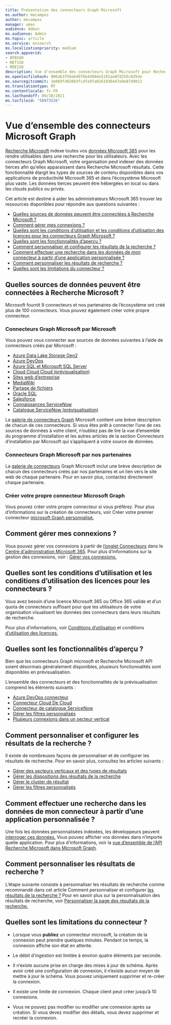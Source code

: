 ```yaml
---
title: Présentation des connecteurs Graph Microsoft
ms.author: mecampos
author: mecampos
manager: umas
audience: Admin
ms.audience: Admin
ms.topic: article
ms.service: mssearch
ms.localizationpriority: medium
search.appverid:
- BFB160
- MET150
- MOE150
description: Vue d’ensemble des connecteurs Graph Microsoft pour Recherche Microsoft
ms.openlocfilehash: 006ab3f56eb4976b44904e5191ae8fd256c8d5de
ms.sourcegitcommit: 3e069fd920b5fcdfe97a0261930447e9e87d9013
ms.translationtype: MT
ms.contentlocale: fr-FR
ms.lasthandoff: 09/10/2021
ms.locfileid: "58973526"
---
```

<!---Previous ms.author: monaray --->

# <a name="overview-of-microsoft-graph-connectors"></a>Vue d’ensemble des connecteurs Microsoft Graph

[Recherche Microsoft](./overview-microsoft-search.md) indexe toutes vos [données Microsoft 365](https://www.microsoft.com/microsoft-365) pour les rendre utilisables dans une recherche pour les utilisateurs. Avec les connecteurs Graph Microsoft, votre organisation peut indexer des données tierces afin qu’elles apparaissent dans Recherche Microsoft résultats. Cette fonctionnalité élargit les types de sources de contenu disponibles dans vos applications de productivité Microsoft 365 et dans l’écosystème Microsoft plus vaste. Les données tierces peuvent être hébergées en local ou dans les clouds publics ou privés.

<!---link Microsoft Graph reference in line 19 when we have access to relevant documentation--->

Cet article est destiné à aider les administrateurs Microsoft 365 trouver les ressources disponibles pour répondre aux questions suivantes :

* [Quelles sources de données peuvent être connectées à Recherche Microsoft ?](#what-data-sources-can-be-connected-to-microsoft-search)
* [Comment gérer mes connexions ?](#how-do-i-manage-my-connections)
* [Quelles sont les conditions d’utilisation et les conditions d’utilisation des licences pour les connecteurs Graph Microsoft ?](#what-are-the-license-requirements-and-terms-of-use-for-connectors)
* [Quelles sont les fonctionnalités d’aperçu ?](#what-are-the-preview-features)
* [Comment personnaliser et configurer les résultats de la recherche ?](#how-do-i-customize-and-configure-search-results)
* [Comment effectuer une recherche dans les données de mon connecteur à partir d’une application personnalisée ?](#how-do-i-search-my-connector-data-from-a-custom-application)
* [Comment personnaliser les résultats de recherche ?](#how-do-i-customize-search-results)
* [Quelles sont les limitations du connecteur ?](#what-are-the-connector-limitations)

<!---Add Value, scenario, example, and/or graphic in December updates--->
<!---Probably remove architecture section below
## Architecture

The following architectural diagram of the Microsoft Graph platform shows how Graph connector content flows through content indexing to user results in [Microsoft Search](./overview-microsoft-search.md) clients. The rest of this section explains each of the key building blocks in the diagram.

![Diagram: on-premises and cloud-based data is pulled by connectors and indexed by the Microsoft Search API, and then the Microsoft Search service delivers the results to users.](media/connectors-overview/highlevel-connectors.png)
Graph connectors can pull data from cloud-based (SaaS) data sources and on-premises data stores. The above diagram shows connections to only two data sources, but you can add connections to up ten sources per tenant.

The Microsoft Graph Connectors API instantiates one connection per data source. Then, the API indexes and stores the data. Established connections interact with Microsoft Search, so users can get search results.

You can use the Microsoft 365 [admin center](https://admin.microsoft.com) to setup and manage any of the Graph connectors by Microsoft. The admin center has a simple user interface that makes it easy to establish the connection to your data source, and monitor connection status and utilization.

***Edit paragraph below***
To create a **connection** to a data source, admins need authenticated access to the data and the entire content repository. The data is fed to the graph connector service for indexing.--->

## <a name="what-data-sources-can-be-connected-to-microsoft-search"></a>Quelles sources de données peuvent être connectées à Recherche Microsoft ?

Microsoft fournit 9 connecteurs et nos partenaires de l’écosystème ont créé plus de 100 connecteurs. Vous pouvez également créer votre propre connecteur.

### <a name="microsoft-graph-connectors-by-microsoft"></a>Connecteurs Graph Microsoft par Microsoft

Vous pouvez vous connecter aux sources de données suivantes à l’aide de connecteurs créés par Microsoft :

<!---Add links below when new docs are created--->
* [Azure Data Lake Storage Gen2](azure-data-lake-connector.md)
* [Azure DevOps](azure-devops-connector.md)
* [Azure SQL et Microsoft SQL Server](MSSQL-connector.md)
* [Cloud Cloud Cloud (prévisualisation)](confluence-cloud-connector.md)
* [Sites web d’entreprise](enterprise-web-connector.md)
* [MediaWiki](mediawiki-connector.md)
* [Partage de fichiers](fileshare-connector.md)
* [Oracle SQL](OracleSQL-connector.md)
* [Salesforce](salesforce-connector.md)
* [Connaissances ServiceNow](servicenow-knowledge-connector.md)
* [Catalogue ServiceNow (prévisualisation)](servicenow-catalog-connector.md)


La [galerie de connecteurs Graph](https://www.microsoft.com/microsoft-search/connectors) Microsoft contient une brève description de chacun de ces connecteurs. Si vous êtes prêt à connecter l’une de ces sources [](configure-connector.md) de données à votre client, n’oubliez pas de lire la vue d’ensemble du programme d’installation et les autres articles de la section Connecteurs d’installation par Microsoft qui s’appliquent à votre source de données.

### <a name="microsoft-graph-connectors-by-our-partners"></a>Connecteurs Graph Microsoft par nos partenaires

La [galerie de connecteurs](https://www.microsoft.com/microsoft-search/connectors) Graph Microsoft inclut une brève description de chacun des connecteurs créés par nos partenaires et un lien vers le site web de chaque partenaire. Pour en savoir plus, contactez directement chaque partenaire.

### <a name="build-your-own-microsoft-graph-connector"></a>Créer votre propre connecteur Microsoft Graph

Vous pouvez créer votre propre connecteur si vous préférez. Pour plus d’informations sur la création de connecteurs, voir Créer votre premier connecteur [microsoft Graph personnalisé.](/graph/connecting-external-content-build-quickstart)

## <a name="how-do-i-manage-my-connections"></a>Comment gérer mes connexions ?

Vous pouvez gérer vos connexions à partir de [l’onglet Connecteurs](https://admin.microsoft.com/Adminportal/Home#/MicrosoftSearch/Connectors) dans le [Centre d'administration Microsoft 365](https://admin.microsoft.com/). Pour plus d’informations sur la gestion des connexions, voir : [Gérer vos connexions.](manage-connector.md)

## <a name="what-are-the-license-requirements-and-terms-of-use-for-connectors"></a>Quelles sont les conditions d’utilisation et les conditions d’utilisation des licences pour les connecteurs ?

Vous avez besoin d’une licence Microsoft 365 ou Office 365 valide et d’un quota de connecteurs suffisant pour que les utilisateurs de votre organisation visualisent les données des connecteurs dans leurs résultats de recherche.

Pour plus d’informations, voir [Conditions d’utilisation](licensing.md) et conditions [d’utilisation des licences.](terms-of-use.md)

## <a name="what-are-the-preview-features"></a>Quelles sont les fonctionnalités d’aperçu ?

Bien que les connecteurs Graph microsoft et Recherche Microsoft API soient désormais généralement disponibles, plusieurs fonctionnalités sont disponibles en prévisualisation.

L’ensemble des connecteurs et des fonctionnalités de la prévisualisation comprend les éléments suivants :

* [Azure DevOps connecteur](azure-devops-connector.md)
* [Connecteur Cloud De Cloud](confluence-cloud-connector.md)
* [Connecteur de catalogue ServiceNow](servicenow-catalog-connector.md)
* [Gérer les filtres personnalisés](custom-filters.md)
* [Plusieurs connexions dans un secteur vertical](customize-search-page.md#multiple-connections-in-a-vertical)

## <a name="how-do-i-customize-and-configure-search-results"></a>Comment personnaliser et configurer les résultats de la recherche ?

Il existe de nombreuses façons de personnaliser et de configurer les résultats de recherche. Pour en savoir plus, consultez les articles suivants :

* [Gérer des secteurs verticaux et des types de résultats](customize-search-page.md)
* [Gérer les dispositions des résultats de la recherche](customize-results-layout.md)
* [Gérer le cluster de résultat](result-cluster.md)
* [Gérer les filtres personnalisés](custom-filters.md)

## <a name="how-do-i-search-my-connector-data-from-a-custom-application"></a>Comment effectuer une recherche dans les données de mon connecteur à partir d’une application personnalisée ?

Une fois les données personnalisées indexées, les développeurs peuvent [interroger ces données.](/graph/search-concept-custom-types) Vous pouvez afficher vos données dans n’importe quelle application. Pour plus d’informations, voir la [vue d’ensemble de l’API Recherche Microsoft dans Microsoft Graph](/graph/search-concept-overview).

## <a name="how-do-i-customize-search-results"></a>Comment personnaliser les résultats de recherche ?

L’étape suivante consiste à personnaliser les résultats de recherche comme recommandé dans cet article Comment personnaliser et configurer [les résultats de la recherche ?](#how-do-i-customize-and-configure-search-results) Pour en savoir plus sur la personnalisation des résultats de recherche, voir [Personnaliser la page des résultats de la recherche.](customize-search-page.md)

## <a name="what-are-the-connector-limitations"></a>Quelles sont les limitations du connecteur ?

* Lorsque vous **publiez** un connecteur microsoft, la création de la connexion peut prendre quelques minutes. Pendant ce temps, la connexion affiche son état en attente.

* Le débit d’ingestion est limitée à environ quatre éléments par seconde.

* Il n’existe aucune prise en charge des mises à jour de schéma. Après avoir créé une configuration de connexion, il n’existe aucun moyen de mettre à jour le schéma. Vous pouvez uniquement supprimer et re-créer la connexion.

* Il existe une limite de connexion. Chaque client peut créer jusqu’à 10 connexions.

* Vous ne pouvez pas modifier ou modifier une connexion après sa création. Si vous devez modifier des détails, vous devez supprimer et recréer la connexion.
